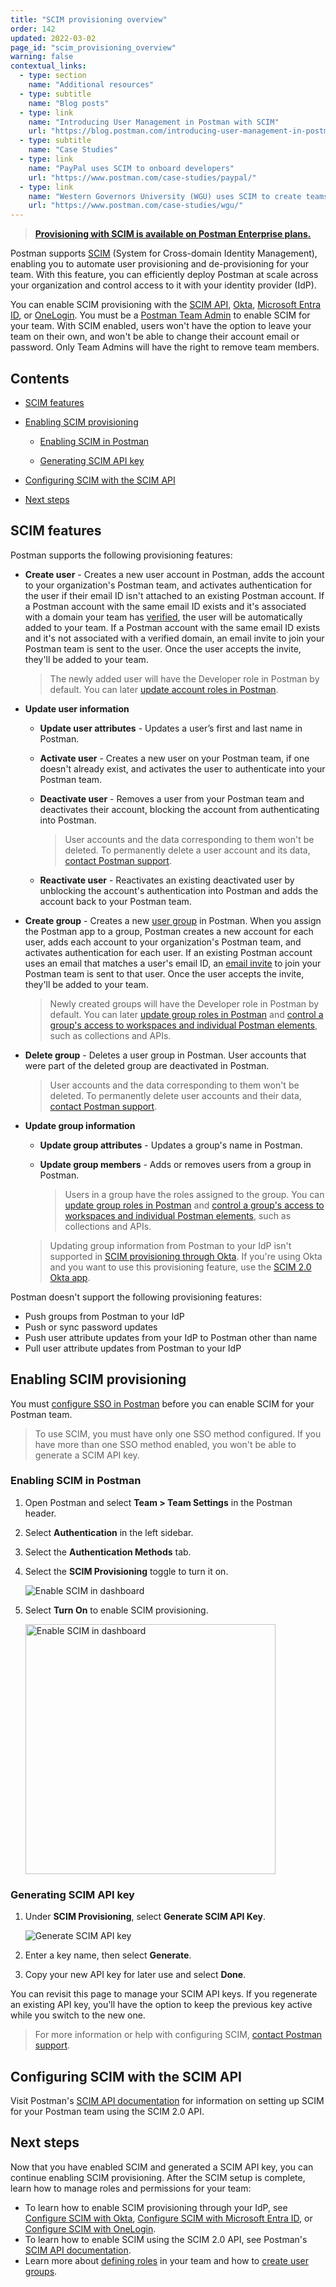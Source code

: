 ```yaml
---
title: "SCIM provisioning overview"
order: 142
updated: 2022-03-02
page_id: "scim_provisioning_overview"
warning: false
contextual_links:
  - type: section
    name: "Additional resources"
  - type: subtitle
    name: "Blog posts"
  - type: link
    name: "Introducing User Management in Postman with SCIM"
    url: "https://blog.postman.com/introducing-user-management-in-postman-with-scim/"
  - type: subtitle
    name: "Case Studies"
  - type: link
    name: "PayPal uses SCIM to onboard developers"
    url: "https://www.postman.com/case-studies/paypal/"
  - type: link
    name: "Western Governors University (WGU) uses SCIM to create teams"
    url: "https://www.postman.com/case-studies/wgu/"
---
```


> **[Provisioning with SCIM is available on Postman Enterprise plans.](https://www.postman.com/pricing)**

Postman supports [SCIM](https://datatracker.ietf.org/doc/html/rfc7642) (System for Cross-domain Identity Management), enabling you to automate user provisioning and de-provisioning for your team. With this feature, you can efficiently deploy Postman at scale across your organization and control access to it with your identity provider (IdP).

You can enable SCIM provisioning with the [SCIM API](#configuring-scim-with-the-scim-api), [Okta](/docs/administration/scim-provisioning/configuring-scim-with-okta/), [Microsoft Entra ID](/docs/administration/scim-provisioning/configuring-scim-with-azure-ad/), or [OneLogin](/docs/administration/scim-provisioning/configuring-scim-with-onelogin/). You must be a [Postman Team Admin](/docs/collaborating-in-postman/roles-and-permissions/#team-roles) to enable SCIM for your team. With SCIM enabled, users won't have the option to leave your team on their own, and won't be able to change their account email or password. Only Team Admins will have the right to remove team members.

## Contents

* [SCIM features](#scim-features)

* [Enabling SCIM provisioning](#enabling-scim-provisioning)

    * [Enabling SCIM in Postman](#enabling-scim-in-postman)

    * [Generating SCIM API key](#generating-scim-api-key)

* [Configuring SCIM with the SCIM API](#configuring-scim-with-the-scim-api)

* [Next steps](#next-steps)

## SCIM features

Postman supports the following provisioning features:

* **Create user** - Creates a new user account in Postman, adds the account to your organization's Postman team, and activates authentication for the user if their email ID isn't attached to an existing Postman account. If a Postman account with the same email ID exists and it's associated with a domain your team has [verified](/docs/administration/domain-verification-and-capture/add-and-verify-a-domain/), the user will be automatically added to your team. If a Postman account with the same email ID exists and it's not associated with a verified domain, an email invite to join your Postman team is sent to the user. Once the user accepts the invite, they'll be added to your team.

    > The newly added user will have the Developer role in Postman by default. You can later [update account roles in Postman](/docs/administration/managing-your-team/managing-your-team/#managing-team-roles).

* **Update user information**

    * **Update user attributes** - Updates a user’s first and last name in Postman.

    * **Activate user** - Creates a new user on your Postman team, if one doesn't already exist, and activates the user to authenticate into your Postman team.

    * **Deactivate user** - Removes a user from your Postman team and deactivates their account, blocking the account from authenticating into Postman.

        > User accounts and the data corresponding to them won't be deleted. To permanently delete a user account and its data, [contact Postman support](https://www.postman.com/support/).

    * **Reactivate user** - Reactivates an existing deactivated user by unblocking the account's authentication into Postman and adds the account back to your Postman team.

* **Create group** - Creates a new [user group](/docs/collaborating-in-postman/user-groups/) in Postman. When you assign the Postman app to a group, Postman creates a new account for each user, adds each account to your organization's Postman team, and activates authentication for each user. If an existing Postman account uses an email that matches a user's email ID, an [email invite](/docs/administration/managing-your-team/managing-your-team/#inviting-users) to join your Postman team is sent to that user. Once the user accepts the invite, they'll be added to your team.

    > Newly created groups will have the Developer role in Postman by default. You can later [update group roles in Postman](/docs/collaborating-in-postman/user-groups/#editing-team-roles-for-a-group) and [control a group's access to workspaces and individual Postman elements](/docs/collaborating-in-postman/user-groups/#managing-roles-on-workspaces-and-postman-elements), such as collections and APIs.

* **Delete group** - Deletes a user group in Postman. User accounts that were part of the deleted group are deactivated in Postman.

    > User accounts and the data corresponding to them won't be deleted. To permanently delete user accounts and their data, [contact Postman support](https://www.postman.com/support/).

* **Update group information**

    * **Update group attributes** - Updates a group's name in Postman.

    * **Update group members** - Adds or removes users from a group in Postman.

        > Users in a group have the roles assigned to the group. You can [update group roles in Postman](/docs/collaborating-in-postman/user-groups/#editing-team-roles-for-a-group) and [control a group's access to workspaces and individual Postman elements](/docs/collaborating-in-postman/user-groups/#managing-roles-on-workspaces-and-postman-elements), such as collections and APIs.

    > Updating group information from Postman to your IdP isn't supported in [SCIM provisioning through Okta](/docs/administration/scim-provisioning/configuring-scim-with-okta/). If you're using Okta and you want to use this provisioning feature, use the [SCIM 2.0 Okta app](https://www.okta.com/integrations/scim-2-0-test-app-header-auth/).

Postman doesn't support the following provisioning features:

* Push groups from Postman to your IdP
* Push or sync password updates
* Push user attribute updates from your IdP to Postman other than name
* Pull user attribute updates from Postman to your IdP

## Enabling SCIM provisioning

You must [configure SSO in Postman](/docs/administration/sso/admin-sso/) before you can enable SCIM for your Postman team.

> To use SCIM, you must have only one SSO method configured. If you have more than one SSO method enabled, you won't be able to generate a SCIM API key.

### Enabling SCIM in Postman

1. Open Postman and select **Team > Team Settings** in the Postman header.
1. Select **Authentication** in the left sidebar.
1. Select the **Authentication Methods** tab.
1. Select the **SCIM Provisioning** toggle to turn it on.

    <img alt="Enable SCIM in dashboard" src="https://assets.postman.com/postman-docs/v10/auth-enable-scim-v10-19.jpg"/>

1. Select **Turn On** to enable SCIM provisioning.

    <img alt="Enable SCIM in dashboard" src="https://assets.postman.com/postman-docs/v10/turn-on-scim-provisioning-v10-19.jpg" width="400px"/>

### Generating SCIM API key

1. Under **SCIM Provisioning**, select **Generate SCIM API Key**.

    <img alt="Generate SCIM API key" src="https://assets.postman.com/postman-docs/v10/generate-scim-api-key-v10-19.jpg"/>

1. Enter a key name, then select **Generate**.
1. Copy your new API key for later use and select **Done**.

You can revisit this page to manage your SCIM API keys. If you regenerate an existing API key, you'll have the option to keep the previous key active while you switch to the new one.

> For more information or help with configuring SCIM, [contact Postman support](https://www.postman.com/support/).

## Configuring SCIM with the SCIM API

Visit Postman's [SCIM API documentation](https://www.postman.com/postman/workspace/scim/documentation/6248949-de4a96e2-9ebf-426f-bc55-4c5f2de51ab2) for information on setting up SCIM for your Postman team using the SCIM 2.0 API.

## Next steps

Now that you have enabled SCIM and generated a SCIM API key, you can continue enabling SCIM provisioning. After the SCIM setup is complete, learn how to manage roles and permissions for your team:

* To learn how to enable SCIM provisioning through your IdP, see [Configure SCIM with Okta](/docs/administration/scim-provisioning/configuring-scim-with-okta/), [Configure SCIM with Microsoft Entra ID](/docs/administration/scim-provisioning/configuring-scim-with-azure-ad/), or [Configure SCIM with OneLogin](/docs/administration/scim-provisioning/configuring-scim-with-onelogin/).
* To learn how to enable SCIM using the SCIM 2.0 API, see Postman's [SCIM API documentation](https://www.postman.com/postman/workspace/scim/documentation/6248949-de4a96e2-9ebf-426f-bc55-4c5f2de51ab2).
* Learn more about [defining roles](/docs/collaborating-in-postman/roles-and-permissions/) in your team and how to [create user groups](/docs/collaborating-in-postman/user-groups/#creating-a-group).
